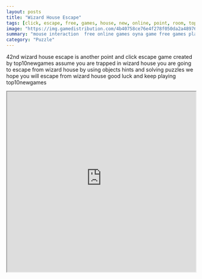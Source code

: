 ```yaml
---
layout: posts
title: "Wizard House Escape"
tags: [click, escape, free, games, house, new, online, point, room, top10newgames, wizard, walkthrough, free, online, games, oyna, game, free, games, play, play, games]
image: "https://img.gamedistribution.com/4b40758ce76e4f278f050da2a4897643.jpg"
summary: "mouse interaction  free online games oyna game free games play play games"
category: "Puzzle"
---
```


42nd wizard house escape is another point and click escape game created by top10newgames assume you are trapped in wizard house you are going to escape from wizard house by using objects hints and solving puzzles we hope you will escape from wizard house good luck and keep playing top10newgames

<iframe width="100%" height="480px;" src="https://flash.gamedistribution.com?game=4b40758ce76e4f278f050da2a4897643"></iframe>